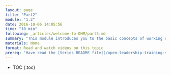 ```yaml
---
layout: page
title: "Part2"
module: "1.2"
date: 2016-10-06 14:05:56
time: "10 min"
following: _articles/welcome-to-OHM/part3.md
summary: "This module introduces you to the basic concepts of working open."
materials: None
format: Read and watch videos on this topic
prereq: "Have read the [Series README file](/open-leadership-training-series/articles/readme)"
---
```

* TOC
{:toc}
